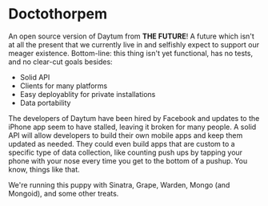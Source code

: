 # Doctothorpem
An open source version of Daytum from **THE FUTURE**! A future which isn't at all the present that we currently live in and selfishly expect to support our meager existence. Bottom-line: this thing isn't yet functional, has no tests, and no clear-cut goals besides:

* Solid API
* Clients for many platforms
* Easy deployablity for private installations
* Data portability

The developers of Daytum have been hired by Facebook and updates to the iPhone app seem to have stalled, leaving it broken for many people. A solid API will allow developers to build their own mobile apps and keep them updated as needed. They could even build apps that are custom to a specific type of data collection, like counting push ups by tapping your phone with your nose every time you get to the bottom of a pushup. You know, things like that.

We're running this puppy with Sinatra, Grape, Warden, Mongo (and Mongoid), and some other treats.